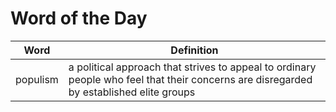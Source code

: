 # Word of the Day

|Word|Definition|
|---|---|
|populism|a political approach that strives to appeal to ordinary people who feel that their concerns are disregarded by established elite groups|
